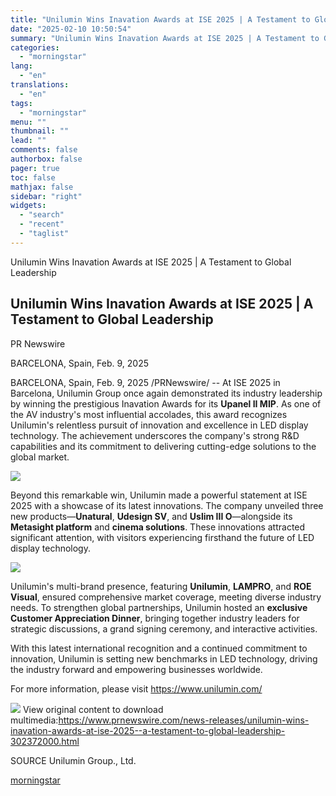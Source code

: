 ```yaml
---
title: "Unilumin Wins Inavation Awards at ISE 2025 | A Testament to Global Leadership"
date: "2025-02-10 10:50:54"
summary: "Unilumin Wins Inavation Awards at ISE 2025 | A Testament to Global Leadership Unilumin Wins Inavation Awards at ISE 2025 | A Testament to Global Leadership PR Newswire BARCELONA, Spain, Feb. 9, 2025 BARCELONA, Spain, Feb. 9, 2025 /PRNewswire/ -- At ISE 2025 in Barcelona, Unilumin Group once again demonstrated..."
categories:
  - "morningstar"
lang:
  - "en"
translations:
  - "en"
tags:
  - "morningstar"
menu: ""
thumbnail: ""
lead: ""
comments: false
authorbox: false
pager: true
toc: false
mathjax: false
sidebar: "right"
widgets:
  - "search"
  - "recent"
  - "taglist"
---
```


Unilumin Wins Inavation Awards at ISE 2025 | A Testament to Global Leadership

Unilumin Wins Inavation Awards at ISE 2025 | A Testament to Global Leadership
-----------------------------------------------------------------------------

PR Newswire

BARCELONA, Spain, Feb. 9, 2025


BARCELONA, Spain, Feb. 9, 2025 /PRNewswire/ -- At ISE 2025 in Barcelona, Unilumin Group once again demonstrated its industry leadership by winning the prestigious Inavation Awards for its **Upanel II MIP**. As one of the AV industry's most influential accolades, this award recognizes Unilumin's relentless pursuit of innovation and excellence in LED display technology. The achievement underscores the company's strong R&D capabilities and its commitment to delivering cutting-edge solutions to the global market.

 [![](https://mma.prnewswire.com/media/2616180/Unilumin_Wins_Inavation_Awards_ISE_2025.jpg)](https://mma.prnewswire.com/media/2616180/Unilumin_Wins_Inavation_Awards_ISE_2025.html)

Beyond this remarkable win, Unilumin made a powerful statement at ISE 2025 with a showcase of its latest innovations. The company unveiled three new products—**Unatural**, **Udesign SV**, and **Uslim III O**—alongside its **Metasight platform** and **cinema solutions**. These innovations attracted significant attention, with visitors experiencing firsthand the future of LED display technology.

 [![](https://mma.prnewswire.com/media/2616181/Unilumin_Shines_ISE_2025.jpg)](https://mma.prnewswire.com/media/2616181/Unilumin_Shines_ISE_2025.html)

Unilumin's multi-brand presence, featuring **Unilumin**, **LAMPRO**, and **ROE Visual**, ensured comprehensive market coverage, meeting diverse industry needs. To strengthen global partnerships, Unilumin hosted an **exclusive Customer Appreciation Dinner**, bringing together industry leaders for strategic discussions, a grand signing ceremony, and interactive activities.

With this latest international recognition and a continued commitment to innovation, Unilumin is setting new benchmarks in LED technology, driving the industry forward and empowering businesses worldwide.

For more information, please visit <https://www.unilumin.com/>

 ![](https://c212.net/c/img/favicon.png?sn=CN15221&sd=2025-02-09) View original content to download multimedia:<https://www.prnewswire.com/news-releases/unilumin-wins-inavation-awards-at-ise-2025--a-testament-to-global-leadership-302372000.html>

SOURCE Unilumin Group., Ltd.

[morningstar](https://www.morningstar.com/news/pr-newswire/20250209cn15221/unilumin-wins-inavation-awards-at-ise-2025-a-testament-to-global-leadership)
